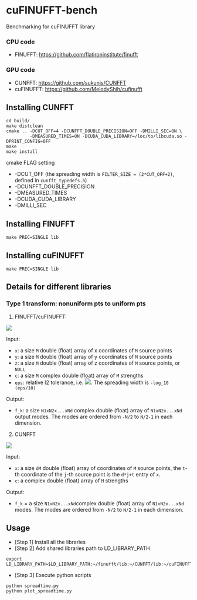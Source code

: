 # cuFINUFFT-bench
Benchmarking for cuFINUFFT library

### CPU code
- FINUFFT: https://github.com/flatironinstitute/finufft

### GPU code
- CUNFFT: https://github.com/sukunis/CUNFFT
- cuFINUFFT: https://github.com/MelodyShih/cufinufft

## Installing CUNFFT
```
cd build/  
make distclean  
cmake .. -DCUT_OFF=4 -DCUNFFT_DOUBLE_PRECISION=OFF -DMILLI_SEC=ON \
         -DMEASURED_TIMES=ON -DCUDA_CUDA_LIBRARY=/loc/to/libcuda.so -DPRINT_CONFIG=OFF  
make 
make install
```
 
cmake FLAG setting
* -DCUT_OFF (the spreading width is `FILTER_SIZE = (2*CUT_OFF+2)`, defined in `cunfft_typedefs.h`)
* -DCUNFFT_DOUBLE_PRECISION
* -DMEASURED_TIMES
* -DCUDA_CUDA_LIBRARY
* -DMILLI_SEC

## Installing FINUFFT
```
make PREC=SINGLE lib
```
## Installing cuFINUFFT
```
make PREC=SINGLE lib
```

## Details for different libraries
### Type 1 transform: nonuniform pts to uniform pts
1. FINUFFT/cuFINUFFT: 
  <img src="http://latex.codecogs.com/gif.latex?f_k = \sum_{j=1}^M c_j e^{ikx_j},~x_j \in [-\pi, \pi]^d" border="0"/>
  
  Input:
  
  * `x`: a size `M` double (float) array of x coordinates of `M` source points
  * `y`: a size `M` double (float) array of y coordinates of `M` source points
  * `z`: a size `M` double (float) array of z coordinates of `M` source points, or `NULL`
  * `c`: a size `M` complex double (float) array of `M` strengths
  * `eps`: relative l2 tolerance, i.e. <img src="http://latex.codecogs.com/gif.latex?\frac{\|f_k - f\|_2}{\|f\|_2}\leq \epsilon" border="0"/>. The spreading width is `-log_10 (eps/10)`
  
  Output:
  
  * `f_k`: a size `N1xN2x...xNd` complex double (float) array of `N1xN2x...xNd` output modes. The modes are ordered from `-N/2` to `N/2-1` in each dimension.
2. CUNFFT 
  <img src="http://latex.codecogs.com/gif.latex?f_k = \sum_{j=1}^M c_j e^{2{\pi} ik x_j},~x_j \in [-0.5, 0.5]^d" border="0"/>
  
  Input:
  
  * `x`: a size `dM` double (float) array of coordinates of `M` source points, the `t`-th coordinate of the `j`-th source point is the `d*j+t` entry of `x`.
  * `c`: a complex double (float) array of `M` strengths
  
  Output:
  
  * `f_k` = a size `N1xN2x...xNd`complex double (float) array of `N1xN2x...xNd` modes. The modes are ordered from `-N/2` to `N/2-1` in each dimension.

 
## Usage
- [Step 1] Install all the libraries
- [Step 2] Add shared libraries path to LD_LIBRARY_PATH

```
export LD_LIBRARY_PATH=$LD_LIBRARY_PATH:~/finufft/lib:~/CUNFFT/lib:~/cuFINUFFT/lib
```
- [Step 3] Execute python scripts
```
python spreadtime.py
python plot_spreadtime.py
```
